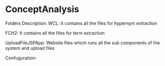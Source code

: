 # ConceptAnalysis


Folders Description:
WCL: It contains all the files for hypernym extraction


FCH2: It contains all the files for term extraction



UploadFileJSPApp: Website files which runs all the sub components of the system and upload files

Confuguration: